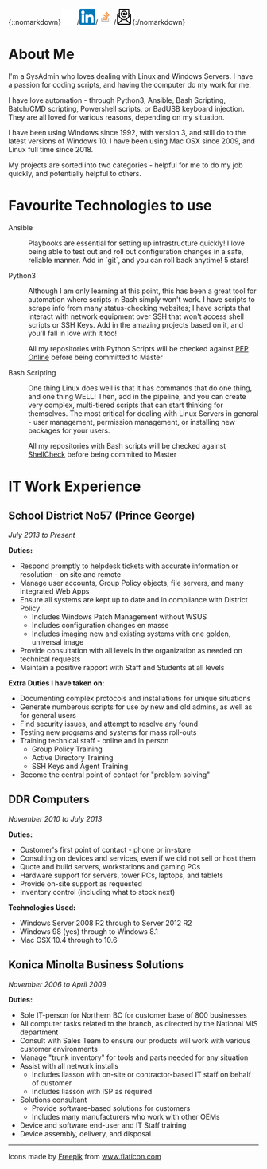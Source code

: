 {::nomarkdown}<a href="https://github.com/lukebarone/"><img src="static/images/github.png" alt="GitHub account for Luke Barone" /></a>/<a href="https://www.linkedin.com/in/lukebarone"><img src="static/images/linkedin.png" width=32 height=32 alt="LinkedIn for Luke Barone"/></a>/<a href="https://stackexchange.com/users/20957/canadian-luke"><img src="static/images/so-icon.png" alt="Stack Exchange account" width=32 height=32 /></a>/<a href="mailto:lukebarone@gmail.com?subject=Github"><img src="static/images/mail.png" width=32 height=32 /></a>{:/nomarkdown}

About Me
===

I'm a SysAdmin who loves dealing with Linux and Windows Servers. I have a passion for coding scripts, and having the computer do my work for me.

I have love automation - through Python3, Ansible, Bash Scripting, Batch/CMD scripting, Powershell scripts, or BadUSB keyboard injection. They are all loved for various reasons, depending on my situation.

I have been using Windows since 1992, with version 3, and still do to the latest versions of Windows 10. I have been using Mac OSX since 2009, and Linux full time since 2018.

My projects are sorted into two categories - helpful for me to do my job quickly, and potentially helpful to others.

Favourite Technologies to use
===
<dl>
    <dt>Ansible</dt>
    <dd><p>Playbooks are essential for setting up infrastructure quickly! I love being able to test out and roll out configuration changes in a safe, reliable manner. Add in `git`, and you can roll back anytime! 5 stars!</p></dd>
    <dt>Python3</dt>
    <dd><p>Although I am only learning at this point, this has been a great tool for automation where scripts in Bash simply won't work. I have scripts to scrape info from many status-checking websites; I have scripts that interact with network equipment over SSH that won't access shell scripts or SSH Keys. Add in the amazing projects based on it, and you'll fall in love with it too!</p><p>All my repositories with Python Scripts will be checked against <a href="http://pep8online.com/">PEP Online</a> before being committed to Master</p></dd>
    <dt>Bash Scripting</dt>
    <dd><p>One thing Linux does well is that it has commands that do one thing, and one thing WELL! Then, add in the pipeline, and you can create very complex, multi-tiered scripts that can start thinking for themselves. The most critical for dealing with Linux Servers in general - user management, permission management, or installing new packages for your users.</p><p>All my repositories with Bash scripts will be checked against <a href="https://www.shellcheck.net/">ShellCheck</a> before being commited to Master</p></dd>
</dl>

IT Work Experience
===

School District No57 (Prince George)
---

*July 2013 to Present*

**Duties:**
- Respond promptly to helpdesk tickets with accurate information or resolution - on site and remote
- Manage user accounts, Group Policy objects, file servers, and many integrated Web Apps
- Ensure all systems are kept up to date and in compliance with District Policy
  - Includes Windows Patch Management without WSUS
  - Includes configuration changes en masse
  - Includes imaging new and existing systems with one golden, universal image
- Provide consultation with all levels in the organization as needed on technical requests
- Maintain a positive rapport with Staff and Students at all levels

**Extra Duties I have taken on:**
- Documenting complex protocols and installations for unique situations
- Generate numberous scripts for use by new and old admins, as well as for general users
- Find security issues, and attempt to resolve any found
- Testing new programs and systems for mass roll-outs
- Training technical staff - online and in person
  - Group Policy Training
  - Active Directory Training
  - SSH Keys and Agent Training
- Become the central point of contact for "problem solving"

DDR Computers
---

*November 2010 to July 2013*

**Duties:**
- Customer's first point of contact - phone or in-store
- Consulting on devices and services, even if we did not sell or host them
- Quote and build servers, workstations and gaming PCs
- Hardware support for servers, tower PCs, laptops, and tablets
- Provide on-site support as requested
- Inventory control (including what to stock next)

**Technologies Used:**
- Windows Server 2008 R2 through to Server 2012 R2
- Windows 98 (yes) through to Windows 8.1
- Mac OSX 10.4 through to 10.6

Konica Minolta Business Solutions
---

*November 2006 to April 2009*

**Duties:**
- Sole IT-person for Northern BC for customer base of 800 businesses
- All computer tasks related to the branch, as directed by the National MIS department
- Consult with Sales Team to ensure our products will work with various customer environments
- Manage "trunk inventory" for tools and parts needed for any situation
- Assist with all network installs
  - Includes liasson with on-site or contractor-based IT staff on behalf of customer
  - Includes liasson with ISP as required
- Solutions consultant
  - Provide software-based solutions for customers
  - Includes many manufacturers who work with other OEMs
- Device and software end-user and IT Staff training
- Device assembly, delivery, and disposal


---

<div>Icons made by <a href="https://www.flaticon.com/authors/freepik" title="Freepik">Freepik</a> from <a href="https://www.flaticon.com/" title="Flaticon">www.flaticon.com</a></div>
